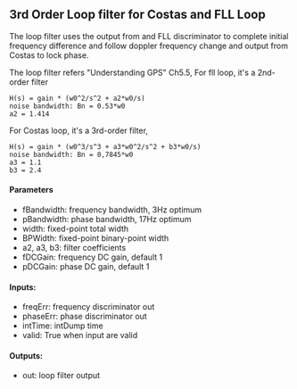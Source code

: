 ## 3rd Order Loop filter for Costas and FLL Loop

The loop filter uses the output from and FLL discriminator to complete initial frequency difference and 
follow doppler frequency change and output from Costas to lock phase. 

The loop filter refers "Understanding GPS" Ch5.5, For fll loop, it's a 2nd-order filter
    
    H(s) = gain * (w0^2/s^2 + a2*w0/s)
    noise bandwidth: Bn = 0.53*w0
    a2 = 1.414
    
For Costas loop, it's a 3rd-order filter, 
    
    H(s) = gain * (w0^3/s^3 + a3*w0^2/s^2 + b3*w0/s)
    noise bandwidth: Bn = 0,7845*w0
    a3 = 1.1
    b3 = 2.4

#### Parameters

 - fBandwidth: frequency bandwidth, 3Hz optimum
 - pBandwidth: phase bandwidth, 17Hz optimum
 - width: fixed-point total width
 - BPWidth: fixed-point binary-point width
 - a2, a3, b3: filter coefficients
 - fDCGain: frequency DC gain, default 1
 - pDCGain: phase DC gain, default 1

#### Inputs:
 
 - freqErr: frequency discriminator out
 - phaseErr: phase discriminator out
 - intTime: intDump time
 - valid: True when input are valid
 
#### Outputs:

 - out: loop filter output
